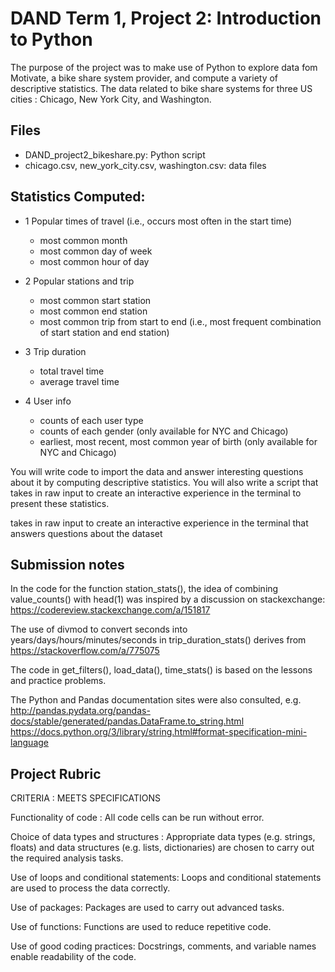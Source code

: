# DAND Term 1, Project 2: Introduction to Python

The purpose of the project was to make use of Python to explore data fom Motivate, a bike share system provider, and compute a variety of descriptive statistics. The data related to bike share systems for three US cities : Chicago, New York City, and Washington. 

## Files
* DAND_project2_bikeshare.py: Python script
* chicago.csv, new_york_city.csv, washington.csv: data files


## Statistics Computed: 
* 1 Popular times of travel (i.e., occurs most often in the start time)
  * most common month
  * most common day of week
  * most common hour of day

* 2 Popular stations and trip
  * most common start station
  * most common end station
  * most common trip from start to end (i.e., most frequent combination of start station and end station)

* 3 Trip duration
  * total travel time
  * average travel time

* 4 User info
  * counts of each user type
  * counts of each gender (only available for NYC and Chicago)
  * earliest, most recent, most common year of birth (only available for NYC and Chicago)


You will write code to import the data and answer interesting questions about it by computing descriptive statistics. You will also write a script that takes in raw input to create an interactive experience in the terminal to present these statistics.

takes in raw input to create an interactive experience in the terminal that answers questions about the dataset


## Submission notes
In the code for the function station_stats(), the idea of combining value_counts() with head(1) was inspired by a discussion on stackexchange: https://codereview.stackexchange.com/a/151817

The use of divmod to convert seconds into years/days/hours/minutes/seconds in trip_duration_stats() derives from https://stackoverflow.com/a/775075
 
The code in get_filters(), load_data(), time_stats() is based on the lessons and practice problems.

The Python and Pandas documentation sites were also consulted,
e.g. http://pandas.pydata.org/pandas-docs/stable/generated/pandas.DataFrame.to_string.html
https://docs.python.org/3/library/string.html#format-specification-mini-language



## Project Rubric
CRITERIA   :   MEETS SPECIFICATIONS

Functionality of code : All code cells can be run without error.

Choice of data types and structures : Appropriate data types (e.g. strings, floats) and data structures (e.g. lists, dictionaries) are chosen to carry out the required analysis tasks.

Use of loops and conditional statements: Loops and conditional statements are used to process the data correctly.

Use of packages: Packages are used to carry out advanced tasks.

Use of functions: Functions are used to reduce repetitive code.

Use of good coding practices: Docstrings, comments, and variable names enable readability of the code.




